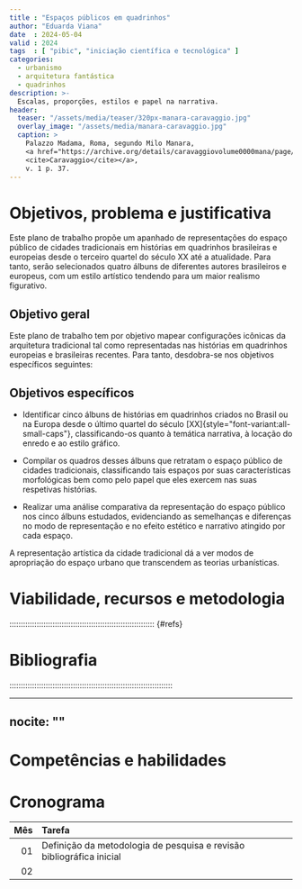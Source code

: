 ```yaml
---
title : "Espaços públicos em quadrinhos"
author: "Eduarda Viana"
date  : 2024-05-04
valid : 2024
tags  : [ "pibic", "iniciação científica e tecnológica" ]
categories:
  - urbanismo
  - arquitetura fantástica
  - quadrinhos
description: >-
  Escalas, proporções, estilos e papel na narrativa.
header:
  teaser: "/assets/media/teaser/320px-manara-caravaggio.jpg"
  overlay_image: "/assets/media/manara-caravaggio.jpg"
  caption: >
    Palazzo Madama, Roma, segundo Milo Manara,
    <a href="https://archive.org/details/caravaggiovolume0000mana/page/37/">
    <cite>Caravaggio</cite></a>,
    v. 1 p. 37.
---
```


# Objetivos, problema e justificativa #

<!--5000 caracteres-->

Este plano de trabalho propõe um apanhado de representações do espaço
público de cidades tradicionais em histórias em quadrinhos brasileiras e
europeias desde o terceiro quartel do século XX até a atualidade. Para
tanto, serão selecionados quatro álbuns de diferentes autores
brasileiros e europeus, com um estilo artístico tendendo para um maior
realismo figurativo.

## Objetivo geral ##

Este plano de trabalho tem por objetivo mapear configurações icônicas da
arquitetura tradicional tal como representadas nas histórias em
quadrinhos europeias e brasileiras recentes. Para tanto, desdobra-se nos
objetivos específicos seguintes:

## Objetivos específicos ##

- Identificar cinco álbuns de histórias em quadrinhos criados no Brasil
  ou na Europa desde o último quartel do século
  [XX]{style="font-variant:all-small-caps"}, classificando-os quanto à
  temática narrativa, à locação do enredo e ao estilo gráfico.

- Compilar os quadros desses álbuns que retratam o espaço público de
  cidades tradicionais, classificando tais espaços por suas
  características morfológicas bem como pelo papel que eles exercem nas
  suas respetivas histórias.

- Realizar uma análise comparativa da representação do espaço público
  nos cinco álbuns estudados, evidenciando as semelhanças e diferenças
  no modo de representação e no efeito estético e narrativo atingido por
  cada espaço.

A representação artística da cidade tradicional dá a ver modos de
apropriação do espaço urbano que transcendem as teorias urbanísticas.

# Viabilidade, recursos e metodologia #

<!--4000 caracteres-->


:::::::::::::::::::::::::::::::::::::::::::::::::::::::::::::::: {#refs}

# Bibliografia #
<!--2000 caracteres-->
::::::::::::::::::::::::::::::::::::::::::::::::::::::::::::::::::::::::

---
nocite: ""
---


# Competências e habilidades #

<!--1000 caracteres-->

# Cronograma #

| Mês | Tarefa                                                                                 |
|----:|:---------------------------------------------------------------------------------------|
|  01 | Definição da metodologia de pesquisa e revisão bibliográfica inicial                   |
|  02 | 

